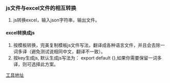 ### js文件与excel文件的相互转换
1. js转换excel，输入json字符串，输出文件。
#### excel转换成js
1. 按模板转换，完美复制模板js文件写法，翻译成各种语言文件，并且会去除一词多译（避免测试说相同中文，翻译不一致）。
2. 按key生成js, 默认生成js写法为： export default {},如果你需要保留一词多译，则可选择此方案。 

[工具地址](http://gusheng123.top:81)

